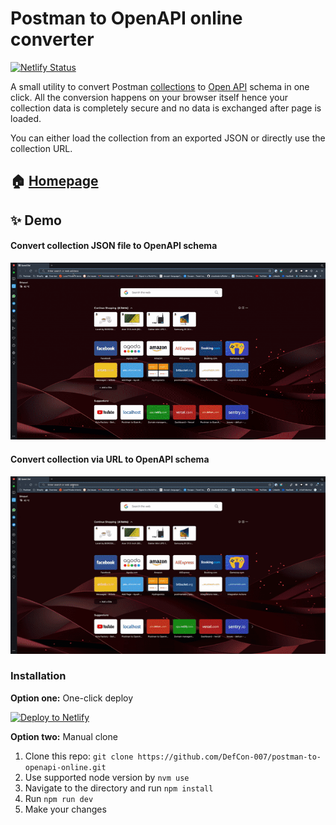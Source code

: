 # Postman to OpenAPI online converter

[![Netlify Status](https://api.netlify.com/api/v1/badges/46648482-644c-4c80-bafb-872057e51b6b/deploy-status)](https://app.netlify.com/sites/next-dev-starter/deploys)

A small utility to convert Postman <a href='https://www.postman.com/collection/' target='_blank'>collections</a> to <a href='https://www.openapis.org/' target='_blank'>Open API</a> schema in one click.
All the conversion happens on your browser itself hence your collection data is completely secure and no data is exchanged after page is loaded.

You can either load the collection from an exported JSON or directly use the collection URL.
## 🏠 [Homepage](https://p2o.defcon007.com)

## ✨ Demo
#### Convert collection JSON file to OpenAPI schema
![Convert JSON file](./public/convert-collection-file.gif)

#### Convert collection via URL to OpenAPI schema
![Convert url](./public/convert-collection-url.gif)


### Installation

**Option one:** One-click deploy

[![Deploy to Netlify](https://www.netlify.com/img/deploy/button.svg)](https://app.netlify.com/start/deploy?repository=https://github.com/DefCon-007/postman-to-openapi-online.git)

**Option two:** Manual clone

1. Clone this repo: `git clone https://github.com/DefCon-007/postman-to-openapi-online.git`
2. Use supported node version by `nvm use`
3. Navigate to the directory and run `npm install`
4. Run `npm run dev`
5. Make your changes
